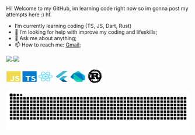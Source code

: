 Hi! Welcome to my GitHub, im learning code right now so im gonna post my attempts here :) hf.

 - I’m currently learning coding (TS, JS, Dart, Rust)
 - 🤔 I’m looking for help with improve my coding and lifeskills;
 - 💬 Ask me about anything;
 - 📫 How to reach me: <a href="mailto:mateusleitaoelpidio@gmail.com">Gmail</a>;
 
 
  <a href="https://github.com/anuraghazra/github-readme-stats">
  <img align="center" height="170em" src="https://github-readme-stats-eight-theta.vercel.app/api?username=mateusleitao&show_icons=true&theme=shades-of-purple" />
</a>
<a href="https://github.com/anuraghazra/convoychat">
  <img align="center" height="170em" src="https://github-readme-stats.vercel.app/api/top-langs/?username=mateusleitao&layout=compact&hide=makefile,sass, html,css,cmake,c%2B%2B&theme=shades-of-purple" />
</a>

  

  <div style="display: inline_block"><br>
  <img align="center" alt="Rafa-Js" height="30" width="40" src="https://raw.githubusercontent.com/devicons/devicon/master/icons/javascript/javascript-plain.svg"> <img align="center" alt="Rafa-Ts" height="30" width="40" src="https://raw.githubusercontent.com/devicons/devicon/master/icons/typescript/typescript-plain.svg">
  <img align="center" alt="Rafa-React" height="30" width="40" src="https://raw.githubusercontent.com/devicons/devicon/master/icons/react/react-original.svg">
  <img align="center" alt="Rafa-Flutter" height="30" width="40" src="https://raw.githubusercontent.com/devicons/devicon/master/icons/flutter/flutter-original.svg">
  <img align="center" alt="Rafa-Dart" height="30" width="40" src="https://raw.githubusercontent.com/devicons/devicon/master/icons/dart/dart-original.svg">
  <img align="center" alt="Rafa-Rust" height="47" width="47" src="https://raw.githubusercontent.com/devicons/devicon/master/icons/rust/rust-plain.svg">

  
  
 



![Snake animation](https://github.com/mateusleitao/mateusleitao/blob/output/github-contribution-grid-snake.svg)
